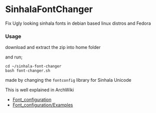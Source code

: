 # SinhalaFontChanger
Fix Ugly looking sinhala fonts in debian based linux distros and Fedora

### Usage
download and extract the zip into home folder

and run;

```
cd ~/sinhala-font-changer
bash font-changer.sh
```

made by changing the `fontconfig` library for Sinhala Unicode

This is well explained in ArchWiki
+ [Font_configuration](https://wiki.archlinux.org/title/Font_configuration)
+ [Font_configuration/Examples](https://wiki.archlinux.org/title/Font_configuration/Examples)
